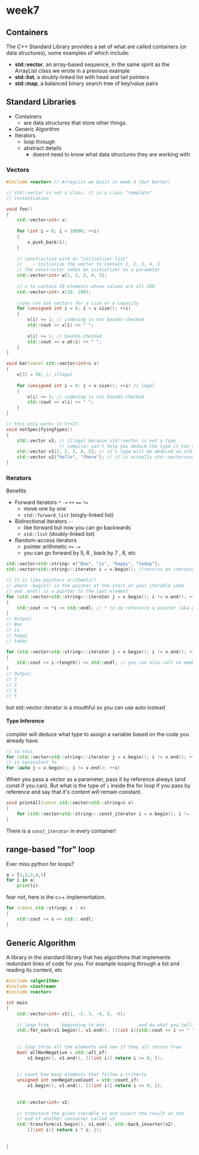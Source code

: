 # week7

## Containers

The C++ Standard Library provides a set of what are called containers (or data structures), some examples of which include:

* **std::vector**, an array-based sequence, in the same spirit as the ArrayList class we wrote in a previous example
* **std::list**, a doubly-linked list with head and tail pointers
* **std::map**, a balanced binary search tree of key/value pairs

## Standard Libraries

* Containers&#x20;
  * are data structures that store other things.&#x20;
* Generic Algorithm&#x20;
* Iterators
  * loop through&#x20;
  * abstract details&#x20;
    * doesnt need to know what data structures they are working with&#x20;

### Vectors

```cpp
#include <vector> // ArrayList we built in week 5 (but better)

// std::vector is not a class, it is a class "template"
// instantiation 

void foo()
{
    std::vector<int> v;
    
    for (int i = 0; i < 10000; ++i)
    {
        v.push_back(i);
    }
    
    // construction with an "initializer list"
    //    - initialize the vector to contain 1, 2, 3, 4, 5
    // the constructor takes an initializer as a parameter 
    std::vector<int> w{1, 2, 3, 4, 5};
    
    // x to contain 10 elements whose values are all 100
    std::vector<int> x(10, 100);
    
    //you can ask vectors for a size or a capacity 
    for (unsigned int i = 0; i < v.size(); ++i)
    {
        v[i] += 1; // indexing is not bounds-checked
        std::cout << v[i] << " ";
        
        v[i] += 1; // bounds-checked
        std::cout << v.at(i) << " ";
    }   
}

void bar(const std::vector<int>& v)
{
    v[3] = 50; // illegal
    
    for (unsigned int i = 0; i < v.size(); ++i) // legal
    {
        v[i] += 1; // indexing is not bounds-checked
        std::cout << v[i] << " ";
    }
}

// this only works in C++17
void notSpecifyingTypes()
{
    std::vector v1; // illegal because std::vector is not a type
                    // compiler can't help you deduce the type it can store
    std::vector v1{1, 2, 3, 4, 5}; // v1's type will be deduced as std::vector<int>
    std::vector v2{"hello", "there"}; // it is actually std::vector<cosnt* char>
}

```

### Iterators

Benefits

* Forward iterators `*` `->` `++` `==` `!=`&#x20;
  * move one by one&#x20;
  * `std::forward_list` (singly-linked list)
* Bidirectional iterators `--`&#x20;
  * like forward but now you can go backwards
  * `std::list` (doubly-linked list)
* Random-access iterators&#x20;
  * pointer arithmetic `+=` `-=`&#x20;
  * you can go forward by 5, 6 , back by 7 , 8, etc

```cpp
std::vector<std::string> v{"Boo", "is", "happy", "today"};
std::vector<std::string>::iterator i = v.begin(); //returns an iterator of a vector of string

// it is like pointers arithmetic! 
// where .begin() is the pointer of the start of your iterable item
// and .end() is a pointer to the last element
for (std::vector<std::string>::iterator j = v.begin(); i != v.end(); ++i)
{
    std::cout << *i << std::endl; // * to de reference a pointer (aka get the value at the end of the pointer)
}
// Output:
// Boo
// is
// happy
// today

for (std::vector<std::string>::iterator j = v.begin(); i != v.end(); ++i)
{
    std::cout << i->length() << std::endl; // you can also call on member functions
}
// Output:
// 3
// 2
// 5
// 5
```

but std::vector::iterator is a mouthful so you can use auto instead

#### Type Inference&#x20;

compiler will deduce what type to assign a variable based on the code you already have.

```cpp
// so this
for (std::vector<std::string>::iterator j = v.begin(); i != v.end(); ++i)
// is equivalent to 
for (auto j = v.begin(); i != v.end(); ++i)
```

When you pass a vector as a parameter, pass it by reference always (and const if you can). But what is the type of `i` inside the for loop if you pass by reference and say that it's content will remain constant.&#x20;

```cpp
void printAll(const std::vector<std::string>& v)
{
    for (std::vector<std::string>::const_iterator i = v.begin(); i !=  v.end(), ++i) ...
}
```

There is a `const_iterator` in every container!

## range-based "for" loop

Ever miss python for loops?&#x20;

```python
a = [1,2,3,4,5]
for i in a:
    print(i)
```

fear not, here is the c++ implementation.

```cpp
for (const std::string& s : v)
{
    std::cout << s << std:: endl;
}
```

## Generic Algorithm

A library in the standard library that has algorithms that implements redundant lines of code for you. For example looping through a list and reading its content, etc

```cpp
#include <algorithm>
#include <iostream>
#include <vector>

int main
{
    std::vector<int> v1{1, -2, 3, -4, 5, -6};
    
    // loop from     beginning to end             and do what you tell it to do
    std::for_each(v1.begin(), v1.end(), [](int i){std::cout << i << " "; });
    
    
    // loop throu all the elements and see if they all return true
    bool allNonNegative = std::all_of(
        v1.begin(), v1.end(), [](int i){ return i >= 0; });
        
        
    // count how many elements that follow a criteria 
    unsigned int nonNegativeCount = std::count_if(
        v1.begin(), v1.end(), [](int i){ return i >= 0; });
        
    
    std::vector<int> v2;
        
    // transform the given iterable v1 and insert the result at the
    // end of another container called v2
    std::transform(v1.begin(), v1.end(), std::back_inserter(v2), 
        [](int i){ return i * i; });
        
    
}
```

